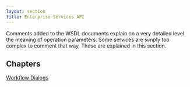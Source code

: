```yaml
---
layout: section
title: Enterprise Services API
---
```

Comments added to the WSDL documents explain on a very detailed level the meaning of operation parameters. Some services are simply too complex to comment that way. Those are explained in this section.

## Chapters
[Workflow Dialogs](workflow-dialogs.md)
